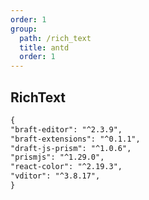 ```yaml
---
order: 1
group:
  path: /rich_text
  title: antd
  order: 1
---
```


## RichText

```markdown
{
"braft-editor": "^2.3.9",
"braft-extensions": "^0.1.1",
"draft-js-prism": "^1.0.6",
"prismjs": "^1.29.0",
"react-color": "^2.19.3",
"vditor": "^3.8.17",
}
```

<code src="./index.tsx"></code>
